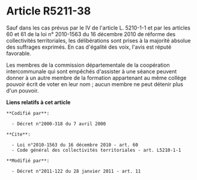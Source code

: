 # Article R5211-38

Sauf dans les cas prévus par le IV de l'article L. 5210-1-1 et par les  articles 60 et 61 de la loi n° 2010-1563 du 16
décembre 2010 de réforme des collectivités territoriales, les délibérations sont prises à la majorité absolue des suffrages
exprimés. En cas d'égalité des voix, l'avis est réputé favorable. 

Les membres de la commission départementale de la coopération intercommunale qui sont empêchés d'assister à une séance
peuvent donner à un autre membre de la formation appartenant au même collège pouvoir écrit de voter en leur nom ; aucun
membre ne peut détenir plus d'un pouvoir.

**Liens relatifs à cet article**

	**Codifié par**:

	  - Décret n°2000-318 du 7 avril 2000

	**Cite**:

	  - Loi n°2010-1563 du 16 décembre 2010 - art. 60
	  - Code général des collectivités territoriales - art. L5210-1-1

	**Modifié par**:

	  - Décret n°2011-122 du 28 janvier 2011 - art. 11
